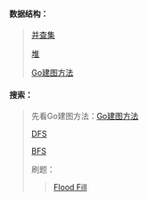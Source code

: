 #### 数据结构：
> [并查集](https://github.com/hehelv/brush_algorithm/blob/main/%E5%B9%B6%E6%9F%A5%E9%9B%86/%E5%B9%B6%E6%9F%A5%E9%9B%86.md)
>
> [堆](https://github.com/hehelv/brush_algorithm/blob/main/%E5%A0%86/%E5%A0%86.md)
>
> [Go建图方法](https://github.com/hehelv/brush_algorithm/blob/main/go%E4%B8%AD%E5%BB%BA%E5%9B%BE%E4%B8%8E%E5%BB%BA%E6%A0%91.md)



#### 搜索：

> 先看Go建图方法：[Go建图方法](https://github.com/hehelv/brush_algorithm/blob/main/go%E4%B8%AD%E5%BB%BA%E5%9B%BE%E4%B8%8E%E5%BB%BA%E6%A0%91.md)
>
> [DFS](https://github.com/hehelv/brush_algorithm/blob/main/%E6%B7%B1%E5%BA%A6%E4%BC%98%E5%85%88%E6%90%9C%E7%B4%A2/dfs.md)
>
> [BFS](https://github.com/hehelv/brush_algorithm/blob/main/BFS/bfs.md)
>
> 刷题：
>
> > [Flood Fill](https://github.com/hehelv/brush_algorithm/blob/main/%E6%90%9C%E7%B4%A2%EF%BC%88%E5%88%B7%E9%A2%98%EF%BC%89/Flood-Fill.md)

